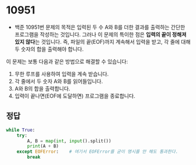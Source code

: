 # 10951

* 백준 10951번 문제의 목적은 입력된 두 수 A와 B를 더한 결과를 출력하는 간단한 프로그램을 작성하는 것입니다. 그러나 이 문제의 특이한 점은 **입력의 끝이 정해져 있지 않다**는 것입니다. 즉, 파일의 끝(EOF)까지 계속해서 입력을 받고, 각 줄에 대해 두 숫자의 합을 출력해야 합니다.



이 문제는 보통 다음과 같은 방법으로 해결할 수 있습니다:

1. 무한 루프를 사용하여 입력을 계속 받습니다.
2. 각 줄에서 두 숫자 A와 B를 읽어들입니다.
3. A와 B의 합을 출력합니다.
4. 입력이 끝나면(EOF에 도달하면) 프로그램을 종료합니다.



## 정답

```python
while True:
    try:
        A, B = map(int, input().split())
        print(A + B)
    except EOFError:	# 여기서 EOFError를 굳이 명시를 안 해도 통과한다.
        break
```







